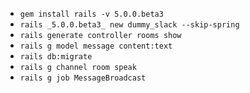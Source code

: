 * `gem install rails -v 5.0.0.beta3`
* `rails _5.0.0.beta3_ new dummy_slack --skip-spring`
* `rails generate controller rooms show`
* `rails g model message content:text`
* `rails db:migrate`
* `rails g channel room speak`
* `rails g job MessageBroadcast`
